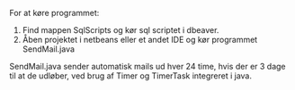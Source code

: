 
For at køre programmet:

1. Find mappen SqlScripts og kør sql scriptet i dbeaver. 
2. Åben projektet i netbeans eller et andet IDE og kør programmet SendMail.java

SendMail.java sender automatisk mails ud hver 24 time, hvis der er 3 dage til at de udløber, ved brug af Timer og TimerTask integreret i java.

